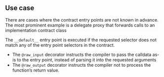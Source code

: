 ## Use case

There are cases where the contract entry points are not known in advance. The most prominent example is a delegate proxy that forwards calls to an implementation contract class

The `__default__` entry point is executed if the requested selector does not match any of the entry point selectors in the contract.

- The `@raw_input` decorator instructs the compiler to pass the calldata as-is to the entry point, instead of parsing it into the requested arguments
- The `@raw_output` decorator instructs the compiler not to process the function’s return value.
